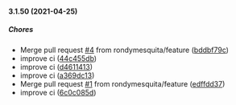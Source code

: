 #### 3.1.50 (2021-04-25)

##### Chores

*  Merge pull request [#4](https://github.com/rondymesquita/splendid/pull/4) from rondymesquita/feature ([bddbf79c](https://github.com/rondymesquita/splendid/commit/bddbf79c56a637a39701ede78c25be348fcc60c9))
*  improve ci ([44c455db](https://github.com/rondymesquita/splendid/commit/44c455db5d9c57fe6689386471dbd0e18f3cedb1))
*  improve ci ([d4611413](https://github.com/rondymesquita/splendid/commit/d461141340fa32ae5f75b708903337fc1739e6fb))
*  improve ci ([a369dc13](https://github.com/rondymesquita/splendid/commit/a369dc13ed4ac23210d6a5cf66e9175f87ed7565))
*  Merge pull request [#1](https://github.com/rondymesquita/splendid/pull/1) from rondymesquita/feature ([edffdd37](https://github.com/rondymesquita/splendid/commit/edffdd373d9aba28f56bef70ad42025627f29160))
*  improve ci ([6c0c085d](https://github.com/rondymesquita/splendid/commit/6c0c085db5390b173d44d1b75ee4dd1e892118de))


